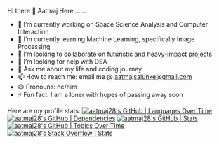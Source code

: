 Hi there 👋
Aatmaj Here........

- 🔭 I’m currently working on Space Science Analysis and Computer Interaction
- 🌱 I’m currently learning Machine Learning, specifically Image Processing
- 👯 I’m looking to collaborate on futuristic and heavy-impact projects
- 🤔 I’m looking for help with DSA 
- 💬 Ask me about my life and coding journey
- 📫 How to reach me: email me @ aatmajsalunke@gmail.com
- 😄 Pronouns: he/him
- ⚡ Fun fact: I am a loner with hopes of passing away soon

Here are my profile stats:
[![aatmaj28's GitHub | Languages Over Time](https://stats.quine.sh/aatmaj28/languages-over-time?theme=dark)](https://quine.sh?utm_source=widgets&utm_campaign=aatmaj28)
[![aatmaj28's GitHub | Dependencies](https://stats.quine.sh/aatmaj28/dependencies?theme=dark)](https://quine.sh?utm_source=widgets&utm_campaign=aatmaj28)
[![aatmaj28's GitHub | Stats](https://stats.quine.sh/aatmaj28/github?theme=dark)](https://quine.sh?utm_source=widgets&utm_campaign=aatmaj28)
[![aatmaj28's GitHub | Topics Over Time](https://stats.quine.sh/aatmaj28/topics-over-time?theme=dark)](https://quine.sh?utm_source=widgets&utm_campaign=aatmaj28)
[![aatmaj28's Stack Overflow | Stats](https://stats.quine.sh/aatmaj28/stack-overflow?theme=dark)](https://quine.sh?utm_source=widgets&utm_campaign=aatmaj28)
